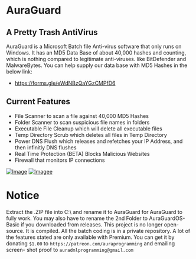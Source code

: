 # AuraGuard

## A Pretty Trash AntiVirus ##

AuraGuard is a Microsoft Batch file Anti-virus software
that only runs on Windows.  It has an MD5 Data Base of
about 40,000 hashes and counting, which is nothing
compared to legitimate anti-viruses. like BitDefender
and MalwareBytes.  You can  help supply our data base
with MD5 Hashes in the below link:
- https://forms.gle/eWdNBzQaYGzCMPfD6


## Current Features ##
- File Scanner to scan a file against 40,000 MD5 Hashes
- Folder Scanner to scan suspicious file names in folders
- Executable File Cleanup which will delete all executable files
- Temp Directory Scrub which deletes all files in Temp Directory
- Power DNS Flush which releases and refetches your IP Address, and then infinitly DNS flushes
- Real Time Protection (BETA) Blocks Malicious Websites
- Firewall that monitors IP connections

[![Image](https://img.shields.io/badge/Download-V1.1%20BETA-success?style=for-the-badge)](https://github.com/AuraProgramming/AuraGuardOS/archive/refs/tags/Beta2.zip)
[![Imagee](https://img.shields.io/badge/AuraGuard%20Premium-success?style=for-the-badge)](https://www.patreon.com/auraprogramming)

# Notice
Extract the .ZIP file into C:\ and rename it to AuraGuard for AuraGuard to fully work.
You may also have to rename the 2nd Folder to AuraGuardOS-Basic if you downloaded from
releases.  This project is no longer open-source.  It is compiled.  All the batch coding
is in a private repository.  A lot of the features stated are only available with Premium.
You can get it by donating `$1.00` to `https://patreon.com/auraprogramming` and emailing screen-
shot proof to `auradmlprogramming@gmail.com`
